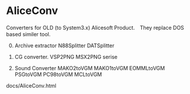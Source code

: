 # AliceConv
Converters for OLD (to System3.x) Alicesoft Product.　They replace DOS based similer tool.

0. Archive extractor
N88Splitter
DATSplitter

1. CG converter.
VSP2PNG
MSX2PNG serise

2. Sound Converter
MAKO2toVGM
MAKO1toVGM
EOMMLtoVGM
PSGtoVGM
PC98toVGM
MCLtoVGM

docs/AliceConv.html
